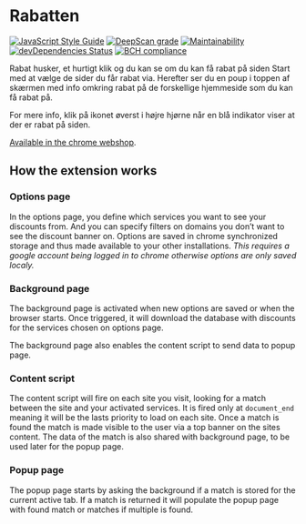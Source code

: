 # Rabatten
[![JavaScript Style Guide](https://img.shields.io/badge/code_style-standard-brightgreen.svg)](https://standardjs.com)
[![DeepScan grade](https://deepscan.io/api/teams/5999/projects/7865/branches/86176/badge/grade.svg)](https://deepscan.io/dashboard#view=project&tid=5999&pid=7865&bid=86176)
[![Maintainability](https://api.codeclimate.com/v1/badges/7f37cac1b78f385627d2/maintainability)](https://codeclimate.com/github/zinen/Rabatten/maintainability)
[![devDependencies Status](https://img.shields.io/david/dev/zinen/Rabatten)](https://david-dm.org/zinen/rabatten?type=dev)
[![BCH compliance](https://bettercodehub.com/edge/badge/zinen/Rabatten?branch=master)](https://bettercodehub.com/results/zinen/Rabatten)

Rabat husker, et hurtigt klik og du kan se om du kan få rabat på siden
Start med at vælge de sider du får rabat via. Herefter ser du en poup i toppen af skærmen med info omkring rabat på de forskellige hjemmeside som du kan få rabat på.

For mere info, klik på ikonet øverst i højre hjørne når en blå indikator viser at der er rabat på siden.

[Available in the chrome webshop](https://chrome.google.com/webstore/detail/rabatten/ekaaoiehoehhfffifhgclflhjjkppdnc/).

## How the extension works

### Options page
In the options page, you define which services you want to see your discounts from. And you can specify filters on domains you don’t want to see the discount banner on.
Options are saved in chrome synchronized storage and thus made available to your other installations. 
*This requires a google account being logged in to chrome otherwise options are only saved localy.*

### Background page
The background page is activated when new options are saved or when the browser starts. Once triggered, it will download the database with discounts for the services chosen on options page. 

The background page also enables the content script to send data to popup page.

### Content script
The content script will fire on each site you visit, looking for a match between the site and your activated services. It is fired only at `document_end` meaning it will be the lasts priority to load on each site. Once a match is found the match is made visible to the user via a top banner on the sites content. The data of the match is also shared with background page, to be used later for the popup page.

### Popup page
The popup page starts by asking the background if a match is stored for the current active tab. If a match is returned it will populate the popup page with found match or matches if multiple is found.
